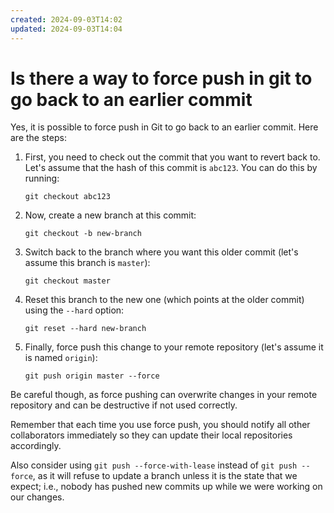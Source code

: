 ```yaml
---
created: 2024-09-03T14:02
updated: 2024-09-03T14:04
---
```

# Is there a way to force push in git to go back to an earlier commit

Yes, it is possible to force push in Git to go back to an earlier commit. Here are the steps:

1. First, you need to check out the commit that you want to revert back to. Let's assume that the hash of this commit is `abc123`. You can do this by running:
   ```
   git checkout abc123
   ```

2. Now, create a new branch at this commit:
   ```
   git checkout -b new-branch
   ```

3. Switch back to the branch where you want this older commit (let's assume this branch is `master`):
   ```
   git checkout master
   ```

4. Reset this branch to the new one (which points at the older commit) using the `--hard` option:
   ```
   git reset --hard new-branch
   ```

5. Finally, force push this change to your remote repository (let's assume it is named `origin`):
    ```
    git push origin master --force
    ```

Be careful though, as force pushing can overwrite changes in your remote repository and can be destructive if not used correctly.

Remember that each time you use force push, you should notify all other collaborators immediately so they can update their local repositories accordingly.

Also consider using `git push --force-with-lease` instead of `git push --force`, as it will refuse to update a branch unless it is the state that we expect; i.e., nobody has pushed new commits up while we were working on our changes.
